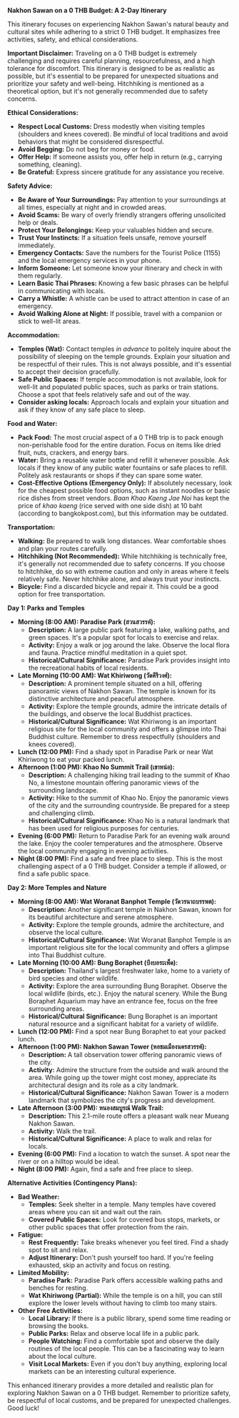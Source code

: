 **Nakhon Sawan on a 0 THB Budget: A 2-Day Itinerary**

This itinerary focuses on experiencing Nakhon Sawan's natural beauty and cultural sites while adhering to a strict 0 THB budget. It emphasizes free activities, safety, and ethical considerations.

**Important Disclaimer:** Traveling on a 0 THB budget is extremely challenging and requires careful planning, resourcefulness, and a high tolerance for discomfort. This itinerary is designed to be as realistic as possible, but it's essential to be prepared for unexpected situations and prioritize your safety and well-being. Hitchhiking is mentioned as a theoretical option, but it's not generally recommended due to safety concerns.

**Ethical Considerations:**

*   **Respect Local Customs:** Dress modestly when visiting temples (shoulders and knees covered). Be mindful of local traditions and avoid behaviors that might be considered disrespectful.
*   **Avoid Begging:** Do not beg for money or food.
*   **Offer Help:** If someone assists you, offer help in return (e.g., carrying something, cleaning).
*   **Be Grateful:** Express sincere gratitude for any assistance you receive.

**Safety Advice:**

*   **Be Aware of Your Surroundings:** Pay attention to your surroundings at all times, especially at night and in crowded areas.
*   **Avoid Scams:** Be wary of overly friendly strangers offering unsolicited help or deals.
*   **Protect Your Belongings:** Keep your valuables hidden and secure.
*   **Trust Your Instincts:** If a situation feels unsafe, remove yourself immediately.
*   **Emergency Contacts:** Save the numbers for the Tourist Police (1155) and the local emergency services in your phone.
*   **Inform Someone:** Let someone know your itinerary and check in with them regularly.
*   **Learn Basic Thai Phrases:** Knowing a few basic phrases can be helpful in communicating with locals.
*   **Carry a Whistle:** A whistle can be used to attract attention in case of an emergency.
*   **Avoid Walking Alone at Night:** If possible, travel with a companion or stick to well-lit areas.

**Accommodation:**

*   **Temples (Wat):** Contact temples *in advance* to politely inquire about the possibility of sleeping on the temple grounds. Explain your situation and be respectful of their rules. This is not always possible, and it's essential to accept their decision gracefully.
*   **Safe Public Spaces:** If temple accommodation is not available, look for well-lit and populated public spaces, such as parks or train stations. Choose a spot that feels relatively safe and out of the way.
*   **Consider asking locals:** Approach locals and explain your situation and ask if they know of any safe place to sleep.

**Food and Water:**

*   **Pack Food:** The most crucial aspect of a 0 THB trip is to pack enough non-perishable food for the entire duration. Focus on items like dried fruit, nuts, crackers, and energy bars.
*   **Water:** Bring a reusable water bottle and refill it whenever possible. Ask locals if they know of any public water fountains or safe places to refill. Politely ask restaurants or shops if they can spare some water.
*   **Cost-Effective Options (Emergency Only):** If absolutely necessary, look for the cheapest possible food options, such as instant noodles or basic rice dishes from street vendors. *Baan Khao Kaeng Jae Noi* has kept the price of *khao kaeng* (rice served with one side dish) at 10 baht (according to bangkokpost.com), but this information may be outdated.

**Transportation:**

*   **Walking:** Be prepared to walk long distances. Wear comfortable shoes and plan your routes carefully.
*   **Hitchhiking (Not Recommended):** While hitchhiking is technically free, it's generally not recommended due to safety concerns. If you choose to hitchhike, do so with extreme caution and only in areas where it feels relatively safe. Never hitchhike alone, and always trust your instincts.
*   **Bicycle:** Find a discarded bicycle and repair it. This could be a good option for free transportation.

**Day 1: Parks and Temples**

*   **Morning (8:00 AM): Paradise Park (สวนสวรรค์):**
    *   **Description:** A large public park featuring a lake, walking paths, and green spaces. It's a popular spot for locals to exercise and relax.
    *   **Activity:** Enjoy a walk or jog around the lake. Observe the local flora and fauna. Practice mindful meditation in a quiet spot.
    *   **Historical/Cultural Significance:** Paradise Park provides insight into the recreational habits of local residents.
*   **Late Morning (10:00 AM): Wat Khiriwong (วัดคีรีวงศ์):**
    *   **Description:** A prominent temple situated on a hill, offering panoramic views of Nakhon Sawan. The temple is known for its distinctive architecture and peaceful atmosphere.
    *   **Activity:** Explore the temple grounds, admire the intricate details of the buildings, and observe the local Buddhist practices.
    *   **Historical/Cultural Significance:** Wat Khiriwong is an important religious site for the local community and offers a glimpse into Thai Buddhist culture. Remember to dress respectfully (shoulders and knees covered).
*   **Lunch (12:00 PM):** Find a shady spot in Paradise Park or near Wat Khiriwong to eat your packed lunch.
*   **Afternoon (1:00 PM): Khao No Summit Trail (เขาหน่อ):**
    *   **Description:** A challenging hiking trail leading to the summit of Khao No, a limestone mountain offering panoramic views of the surrounding landscape.
    *   **Activity:** Hike to the summit of Khao No. Enjoy the panoramic views of the city and the surrounding countryside. Be prepared for a steep and challenging climb.
    *   **Historical/Cultural Significance:** Khao No is a natural landmark that has been used for religious purposes for centuries.
*   **Evening (6:00 PM):** Return to Paradise Park for an evening walk around the lake. Enjoy the cooler temperatures and the atmosphere. Observe the local community engaging in evening activities.
*   **Night (8:00 PM):** Find a safe and free place to sleep. This is the most challenging aspect of a 0 THB budget. Consider a temple if allowed, or find a safe public space.

**Day 2: More Temples and Nature**

*   **Morning (8:00 AM): Wat Woranat Banphot Temple (วัดวรนาถบรรพต):**
    *   **Description:** Another significant temple in Nakhon Sawan, known for its beautiful architecture and serene atmosphere.
    *   **Activity:** Explore the temple grounds, admire the architecture, and observe the local culture.
    *   **Historical/Cultural Significance:** Wat Woranat Banphot Temple is an important religious site for the local community and offers a glimpse into Thai Buddhist culture.
*   **Late Morning (10:00 AM): Bung Boraphet (บึงบอระเพ็ด):**
    *   **Description:** Thailand's largest freshwater lake, home to a variety of bird species and other wildlife.
    *   **Activity:** Explore the area surrounding Bung Boraphet. Observe the local wildlife (birds, etc.). Enjoy the natural scenery. While the Bung Boraphet Aquarium may have an entrance fee, focus on the free surrounding areas.
    *   **Historical/Cultural Significance:** Bung Boraphet is an important natural resource and a significant habitat for a variety of wildlife.
*   **Lunch (12:00 PM):** Find a spot near Bung Boraphet to eat your packed lunch.
*   **Afternoon (1:00 PM): Nakhon Sawan Tower (หอชมเมืองนครสวรรค์):**
    *   **Description:** A tall observation tower offering panoramic views of the city.
    *   **Activity:** Admire the structure from the outside and walk around the area. While going up the tower might cost money, appreciate its architectural design and its role as a city landmark.
    *   **Historical/Cultural Significance:** Nakhon Sawan Tower is a modern landmark that symbolizes the city's progress and development.
*   **Late Afternoon (3:00 PM): หนองสมบูรณ์ Walk Trail:**
    *   **Description:** This 2.1-mile route offers a pleasant walk near Mueang Nakhon Sawan.
    *   **Activity:** Walk the trail.
    *   **Historical/Cultural Significance:** A place to walk and relax for locals.
*   **Evening (6:00 PM):** Find a location to watch the sunset. A spot near the river or on a hilltop would be ideal.
*   **Night (8:00 PM):** Again, find a safe and free place to sleep.

**Alternative Activities (Contingency Plans):**

*   **Bad Weather:**
    *   **Temples:** Seek shelter in a temple. Many temples have covered areas where you can sit and wait out the rain.
    *   **Covered Public Spaces:** Look for covered bus stops, markets, or other public spaces that offer protection from the rain.
*   **Fatigue:**
    *   **Rest Frequently:** Take breaks whenever you feel tired. Find a shady spot to sit and relax.
    *   **Adjust Itinerary:** Don't push yourself too hard. If you're feeling exhausted, skip an activity and focus on resting.
*   **Limited Mobility:**
    *   **Paradise Park:** Paradise Park offers accessible walking paths and benches for resting.
    *   **Wat Khiriwong (Partial):** While the temple is on a hill, you can still explore the lower levels without having to climb too many stairs.
*   **Other Free Activities:**
    *   **Local Library:** If there is a public library, spend some time reading or browsing the books.
    *   **Public Parks:** Relax and observe local life in a public park.
    *   **People Watching:** Find a comfortable spot and observe the daily routines of the local people. This can be a fascinating way to learn about the local culture.
    *   **Visit Local Markets:** Even if you don't buy anything, exploring local markets can be an interesting cultural experience.

This enhanced itinerary provides a more detailed and realistic plan for exploring Nakhon Sawan on a 0 THB budget. Remember to prioritize safety, be respectful of local customs, and be prepared for unexpected challenges. Good luck!